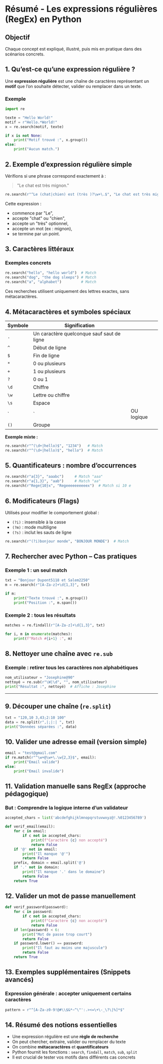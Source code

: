 # Résumé - Les expressions régulières (RegEx) en Python

## **Objectif**

 Chaque concept est expliqué, illustré, puis mis en pratique dans des scénarios concrets.



## **1. Qu’est-ce qu’une expression régulière ?**

Une **expression régulière** est une chaîne de caractères représentant un **motif** que l’on souhaite détecter, valider ou remplacer dans un texte.

### Exemple

```python
import re

texte = "Hello World!"
motif = r"Hello.*World!"
x = re.search(motif, texte)

if x is not None:
    print("Motif trouvé :", x.group())
else:
    print("Aucun match.")
```



## **2. Exemple d’expression régulière simple**

Vérifions si une phrase correspond exactement à :

> "Le chat est très mignon."

```python
re.search(r"^Le (chat|chien) est (très )?\w+\.$", "Le chat est très mignon.")
```

Cette expression :

* commence par "Le",
* accepte "chat" ou "chien",
* accepte un "très" optionnel,
* accepte un mot (ex : mignon),
* se termine par un point.



## **3. Caractères littéraux**

### Exemples concrets

```python
re.search("hello", "hello world")  # Match
re.search("dog", "the dog sleeps") # Match
re.search("a", "alphabet")         # Match
```

Ces recherches utilisent uniquement des lettres exactes, sans métacaractères.



## **4. Métacaractères et symboles spéciaux**

| Symbole | Signification                              |            |
| ------- | ------------------------------------------ | ---------- |
| `.`     | Un caractère quelconque sauf saut de ligne |            |
| `^`     | Début de ligne                             |            |
| `$`     | Fin de ligne                               |            |
| `*`     | 0 ou plusieurs                             |            |
| `+`     | 1 ou plusieurs                             |            |
| `?`     | 0 ou 1                                     |            |
| `\d`    | Chiffre                                    |            |
| `\w`    | Lettre ou chiffre                          |            |
| `\s`    | Espace                                     |            |
| \`      | \`                                         | OU logique |
| `()`    | Groupe                                     |            |

**Exemple mixte :**

```python
re.search(r"^(\d+|hello)$", "1234")   # Match
re.search(r"^(\d+|hello)$", "hello")  # Match
```



## **5. Quantificateurs : nombre d’occurrences**

```python
re.search(r"a{3}", "aaabc")     # Match "aaa"
re.search(r"a{1,3}", "aab")     # Match "aa"
re.search(r"Rege{10}x", "Regeeeeeeeeeex")  # Match si 10 e
```



## **6. Modificateurs (Flags)**

Utilisés pour modifier le comportement global :

* `(?i)` : insensible à la casse
* `(?m)` : mode multiligne
* `(?s)` : inclut les sauts de ligne

```python
re.search(r"(?i)bonjour monde", "BONJOUR MONDE")  # Match
```


## **7. Rechercher avec Python – Cas pratiques**

### Exemple 1 : un seul match

```python
txt = "Bonjour Dupont5118 et Salem2250"
m = re.search(r"[A-Za-z]+\d{1,3}", txt)

if m:
    print("Texte trouvé :", m.group())
    print("Position :", m.span())
```

### Exemple 2 : tous les résultats

```python
matches = re.findall(r"[A-Za-z]+\d{1,3}", txt)

for i, m in enumerate(matches):
    print(f"Match #{i+1} :", m)
```



## **8. Nettoyer une chaîne avec `re.sub`**

### Exemple : retirer tous les caractères non alphabétiques

```python
nom_utilisateur = "Josephine@90"
nettoyé = re.sub(r"\W|\d", "", nom_utilisateur)
print("Résultat :", nettoyé)  # Affiche : Josephine
```

---

## **9. Découper une chaîne (`re.split`)**

```python
txt = "120,10 3,43;2:10 100"
data = re.split(r",|;|:| ", txt)
print("Données séparées :", data)
```


## **10. Valider une adresse email (version simple)**

```python
email = "test@gmail.com"
if re.match(r"^\w+@\w+\.\w{2,3}$", email):
    print("Email valide")
else:
    print("Email invalide")
```



## **11. Validation manuelle sans RegEx (approche pédagogique)**

### But : Comprendre la logique interne d’un validateur

```python
accepted_chars = list('abcdefghijklmnopqrstuvwxyz@!.%0123456789')

def verif_email(email):
    for c in email:
        if c not in accepted_chars:
            print(f"Caractère {c} non accepté")
            return False
    if '@' not in email:
        print("Il manque '@'")
        return False
    prefix, domain = email.split('@')
    if '.' not in domain:
        print("Il manque '.' dans le domaine")
        return False
    return True
```



## **12. Valider un mot de passe manuellement**

```python
def verif_password(password):
    for c in password:
        if c not in accepted_chars:
            print(f"Caractère {c} non accepté")
            return False
    if len(password) < 6:
        print("Mot de passe trop court")
        return False
    if password.lower() == password:
        print("Il faut au moins une majuscule")
        return False
    return True
```


## **13. Exemples supplémentaires (Snippets avancés)**

### Expression générale : accepter uniquement certains caractères

```python
pattern = r"^[A-Za-z0-9!@#\\$&*~^\"':.><=\+\-_\?\|%]*$"
```



## **14. Résumé des notions essentielles**

* Une expression régulière est une **règle de recherche**
* On peut chercher, extraire, valider ou remplacer du texte
* On combine **métacaractères** et **quantificateurs**
* Python fournit les fonctions : `search`, `findall`, `match`, `sub`, `split`
* Il est crucial de tester vos motifs dans différents cas concrets

